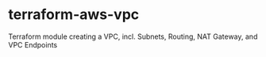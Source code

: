 # terraform-aws-vpc
Terraform module creating a VPC, incl. Subnets, Routing, NAT Gateway, and VPC Endpoints
